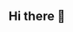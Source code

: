 ## Hi there 👋

<!--
**jdgard38/jdgard38** is a ✨ _special_ ✨ repository because its `README.md` (this file) appears on your GitHub profile.

Here are some ideas to get you started:

- 🔭 I’m currently working on getting my bachelors degree in Applied Statistics
- 🌱 I’m currently learning how to use different platforms to code so I can analyze data better
- 🤔 I’m looking for help with understanding how to use git and github to help my coding
- 💬 Ask me about sports and the outdoors
- 📫 How to reach me: my email is jd@gardnerweb.net
- ⚡ Fun fact: I severed my nerve in my left middle finger so I don't have full sensation there.
-->
